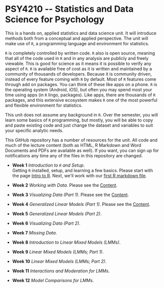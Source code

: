 # PSY4210 -- Statistics and Data Science for Psychology

This is a hands on, applied statistics and data science unit. It will
introduce methods both from a conceptual and applied perspective. The
unit will make use of `R`, a programming language and environment for
statistics.

`R` is completely controlled by written code. `R` also is open source,
meaning that all of the code used in `R` and in any analysis are
publicly and freely viewable. This is good for science as it means it
is possible to verify any aspect of `R`. `R` is available free of cost
as it is written and maintained by a community of thousands of
developers. Because it is community
driven, instead of every feature coming with `R` by default. Most of
`R` features come through add on packages. You can think of these like
apps on a phone. `R` is the operating system (Android, iOS), but often
you may spend most your time using apps (in `R` lingo,
packages). Like apps, there are thousands of `R` packages, and this
extensive ecosystem makes `R` one of the most powerful and flexible
environment for statistics.

This unit does not assume any background in `R`. Over the semester,
you will learn some basics of `R` programming, but mostly, you will be
able to copy and paste existing code and just change the dataset and
variables to suit your specific analytic needs.

This GitHub repository has a number of resources for the unit.
All code and much of the lecture content (both as HTML, R Markdown and
Word Documents and PDFs are available as well). If you want, you can
sign up for notifications any time any of the files in this repository
are changed.

- **Week 1** *Introduction to `R` and Setup*.  
  Getting `R` installed, setup, and learning a few basics. 
  Please start with the page [Intro to R](IntroR.md).
  Next, we'll work with our [first R markdown file](MyFirstRMarkdown.rmd).

- **Week 2** *Working with Data*.
  Please see the [Content](WorkData.html).

- **Week 3** *Visualizing Data (Part 1)*.
  Please see the [Content](DataViz1.html).

- **Week 4** *Generalized Linear Models (Part 1)*.
  Please see the [Content](GLM1.html).
  
- **Week 5** *Generalized Linear Models (Part 2)*.
  <!-- Please see the [Lecture Content](Data_Pt2.html). -->

- **Week 6** *Visualizing Data (Part 2)*. 
  <!-- Please see the [Lecture Content](Graphs_Pt2.html). -->

- **Week 7** *Missing Data*.
  <!-- Please see the [Lecture Content](Data_Missing.html). -->

- **Week 8** *Introduction to Linear Mixed Models (LMMs)*.
  <!-- Please see the page [LMM Pt1](LMM_Pt1.md). -->

- **Week 9** *Linear Mixed Models (LMMs; Part 1)*.
  <!-- Please see the `R` worksheet [LMM Pt2](LMM_Pt2_worksheet.R). -->

- **Week 10** *Linear Mixed Models (LMMs; Part 2)*.
  <!-- Please see the `R` worksheet [LMM Synthesis](LMM_Synthesis_worksheet.R). -->

- **Week 11** *Interactions and Moderation for LMMs*.
  <!-- Please see the `R` worksheet [Moderation](LMM_Moderation_worksheet.R). -->

-  **Week 12** *Model Comparisons for LMMs*.
  <!-- Please see the `R` worksheet [Model Comparisons](LMM_Comparison_worksheet.R). -->


